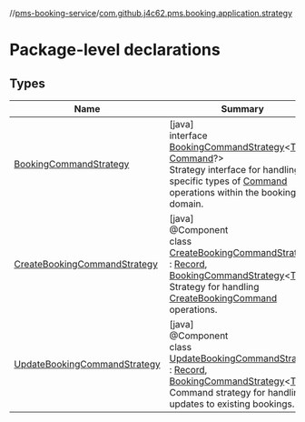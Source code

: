//[pms-booking-service](../../index.md)/[com.github.j4c62.pms.booking.application.strategy](index.md)

# Package-level declarations

## Types

| Name                                                                      | Summary                                                                                                                                                                                                                                                                                                                                                                                                                                                                        |
|---------------------------------------------------------------------------|--------------------------------------------------------------------------------------------------------------------------------------------------------------------------------------------------------------------------------------------------------------------------------------------------------------------------------------------------------------------------------------------------------------------------------------------------------------------------------|
| [BookingCommandStrategy](-booking-command-strategy/index.md)              | [java]<br>interface [BookingCommandStrategy](-booking-command-strategy/index.md)&lt;[T](-booking-command-strategy/index.md) : [Command](../com.github.j4c62.pms.booking.domain.driver.command/-command/index.md)?&gt;<br>Strategy interface for handling specific types of [Command](../com.github.j4c62.pms.booking.domain.driver.command/-command/index.md) operations within the booking domain.                                                                            |
| [CreateBookingCommandStrategy](-create-booking-command-strategy/index.md) | [java]<br>@Component<br>class [CreateBookingCommandStrategy](-create-booking-command-strategy/index.md) : [Record](https://docs.oracle.com/en/java/javase/23/docs/api/java.base/java/lang/Record.html), [BookingCommandStrategy](-booking-command-strategy/index.md)&lt;[T](-booking-command-strategy/index.md)&gt; <br>Strategy for handling [CreateBookingCommand](../com.github.j4c62.pms.booking.domain.driver.command.types/-create-booking-command/index.md) operations. |
| [UpdateBookingCommandStrategy](-update-booking-command-strategy/index.md) | [java]<br>@Component<br>class [UpdateBookingCommandStrategy](-update-booking-command-strategy/index.md) : [Record](https://docs.oracle.com/en/java/javase/23/docs/api/java.base/java/lang/Record.html), [BookingCommandStrategy](-booking-command-strategy/index.md)&lt;[T](-booking-command-strategy/index.md)&gt; <br>Command strategy for handling updates to existing bookings.                                                                                            |
